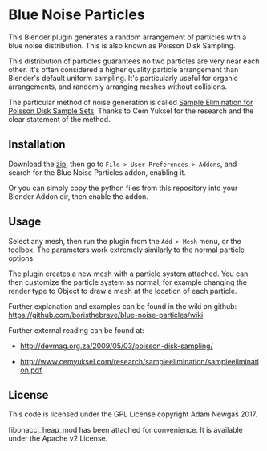 Blue Noise Particles
=====================

This Blender plugin generates a random arrangement of particles with a blue noise distribution. 
This is also known as Poisson Disk Sampling.

This distribution of particles guarantees no two particles are very near each other. It's often considered a higher 
quality particle arrangement than Blender's default uniform sampling. It's particularly useful for organic 
arrangements, and randomly arranging meshes without collisions.

The particular method of noise generation is called [Sample Elimination for Poisson Disk Sample Sets][1]. Thanks to
Cem Yuksel for the research and the clear statement of the method.
  
[1]: http://www.cemyuksel.com/research/sampleelimination/

Installation
------------
Download the [zip][2], then go to `File > User Preferences > Addons`, and search for the Blue Noise Particles addon, 
enabling it. 

[2]: http://www.boristhebrave.com/content/2017/05/blue_noise_particles.zip

Or you can simply copy the python files from this repository into your Blender Addon dir, then enable the addon. 

Usage
-----

Select any mesh, then run the plugin from the `Add > Mesh` menu, or the toolbox. 
The parameters work extremely similarly to the normal particle options.

The plugin creates a new mesh with a particle system attached. You can then customize the particle system as
normal, for example changing the render type to Object to draw a mesh at the location of each particle.

Further explanation and examples can be found in the wiki on github: 
<https://github.com/boristhebrave/blue-noise-particles/wiki>

Further external reading can be found at:

* <http://devmag.org.za/2009/05/03/poisson-disk-sampling/>

* <http://www.cemyuksel.com/research/sampleelimination/sampleelimination.pdf>


License
-------
This code is licensed under the GPL License copyright Adam Newgas 2017.

fibonacci_heap_mod has been attached for convenience. It is available under the Apache v2 License.

